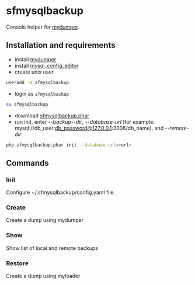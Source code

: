 # sfmysqlbackup
Console helper for [mydumper](https://github.com/maxbube/mydumper).

## Installation and requirements
- install [mydumper](https://github.com/maxbube/mydumper)
- install [mysql_config_editor](https://dev.mysql.com/doc/refman/5.7/en/mysql-config-editor.html)
- create unix user
```bash
useradd -m sfmysqlbackup
```
- login as `sfmysqlbackup`
```bash
su sfmysqlbackup
```
- download [sfmysqlbackup.phar](https://github.com/TheRatG/sfmysqlbackup) 
- run init, enter *--backup--dir*, *--database-url* (for example: mysql://db_user:db_password@127.0.0.1:3306/db_name), and *--remote-dir* 
```bash
php sfmysqlbackup.phar init --database-url=<url>
```

## Commands

### Init
Configure ~/.sfmysqlbackup/config.yaml file.

### Create
Create a dump using mydumper

### Show
Show list of local and remote backups

### Restore
Create a dump using myloader
